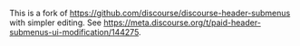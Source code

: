 This is a fork of https://github.com/discourse/discourse-header-submenus with simpler editing. See https://meta.discourse.org/t/paid-header-submenus-ui-modification/144275.
